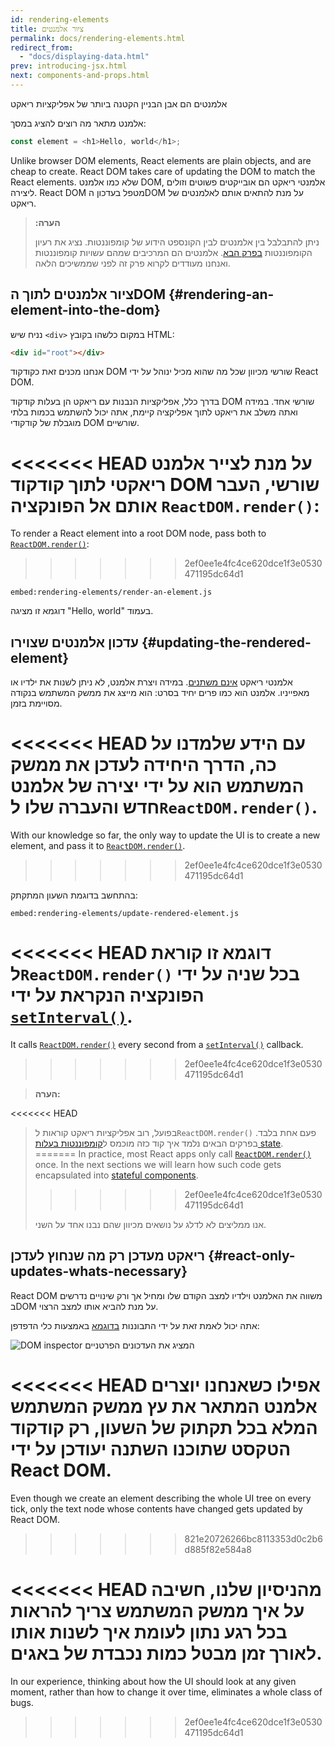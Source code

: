 ```yaml
---
id: rendering-elements
title: ציור אלמנטים
permalink: docs/rendering-elements.html
redirect_from:
  - "docs/displaying-data.html"
prev: introducing-jsx.html
next: components-and-props.html
---
```


אלמנטים הם אבן הבניין הקטנה ביותר של אפליקציות ריאקט

אלמנט מתאר מה רוצים להציג במסך:

```js
const element = <h1>Hello, world</h1>;
```

Unlike browser DOM elements, React elements are plain objects, and are cheap to create. React DOM takes care of updating the DOM to match the React elements.
שלא כמו אלמנט DOM, אלמנטי ריאקט הם אובייקטים פשוטים וזולים ליצירה. React DOM מטפל בעדכון הDOM על מנת להתאים אותם לאלמנטים של ריאקט.

>**:הערה**
>
>ניתן להתבלבל בין אלמנטים לבין הקונספט הידוע של קומפוננטות. נציג את רעיון הקומפוננטות [בפרק הבא](/docs/components-and-props.html). אלמנטים הם המרכיבים שמהם עשויות קומפוננטות ואנחנו מעודדים לקרוא פרק זה לפני שממשיכים הלאה.

## ציור אלמנטים לתוך הDOM {#rendering-an-element-into-the-dom}
נניח שיש `<div>` במקום כלשהו בקובץ HTML:

```html
<div id="root"></div>
```

אנחנו מכנים זאת כקודקוד DOM שורשי מכיוון שכל מה שהוא מכיל ינוהל על ידי React DOM.

בדרך כלל, אפליקציות הנבנות עם ריאקט הן בעלות קודקוד DOM שורשי אחד. במידה ואתה משלב את ריאקט לתוך אפליקציה קיימת, אתה יכול להשתמש בכמות בלתי מוגבלת של קודקודי DOM שורשיים.

<<<<<<< HEAD
על מנת לצייר אלמנט ריאקטי לתוך קודקוד DOM שורשי, העבר אותם אל הפונקציה `ReactDOM.render()`:
=======
To render a React element into a root DOM node, pass both to [`ReactDOM.render()`](/docs/react-dom.html#render):
>>>>>>> 2ef0ee1e4fc4ce620dce1f3e0530471195dc64d1

`embed:rendering-elements/render-an-element.js`

[](codepen://rendering-elements/render-an-element)

דוגמא זו מציגה "Hello, world" בעמוד.

## עדכון אלמנטים שצוירו {#updating-the-rendered-element}

אלמנטי ריאקט [אינם משתנים](https://en.wikipedia.org/wiki/Immutable_object). במידה ויצרת אלמנט, לא ניתן לשנות את ילדיו או מאפייניו. אלמנט הוא כמו פרים יחיד בסרט: הוא מייצג את ממשק המשתמש בנקודה מסויימת בזמן.

<<<<<<< HEAD
עם הידע שלמדנו על כה, הדרך היחידה לעדכן את ממשק המשתמש הוא על ידי יצירה של אלמנט חדש והעברה שלו ל`ReactDOM.render()`.
=======
With our knowledge so far, the only way to update the UI is to create a new element, and pass it to [`ReactDOM.render()`](/docs/react-dom.html#render).
>>>>>>> 2ef0ee1e4fc4ce620dce1f3e0530471195dc64d1

בהתחשב בדוגמת השעון המתקתק:

`embed:rendering-elements/update-rendered-element.js`

[](codepen://rendering-elements/update-rendered-element)

<<<<<<< HEAD
דוגמא זו קוראת ל`ReactDOM.render()` בכל שניה על ידי הפונקציה הנקראת על ידי [`setInterval()`](https://developer.mozilla.org/en-US/docs/Web/API/WindowTimers/setInterval).
=======
It calls [`ReactDOM.render()`](/docs/react-dom.html#render) every second from a [`setInterval()`](https://developer.mozilla.org/en-US/docs/Web/API/WindowTimers/setInterval) callback.
>>>>>>> 2ef0ee1e4fc4ce620dce1f3e0530471195dc64d1

>**הערה:**
>
<<<<<<< HEAD
>בפועל, רוב אפליקציות ריאקט קוראות ל`ReactDOM.render()` פעם אחת בלבד. בפרקים הבאים נלמד איך קוד כזה מוכמס ל[קומפוננטות בעלות state](/docs/state-and-lifecycle.html).
=======
>In practice, most React apps only call [`ReactDOM.render()`](/docs/react-dom.html#render) once. In the next sections we will learn how such code gets encapsulated into [stateful components](/docs/state-and-lifecycle.html).
>>>>>>> 2ef0ee1e4fc4ce620dce1f3e0530471195dc64d1
>
>אנו ממליצים לא לדלג על נושאים מכיוון שהם נבנו אחד על השני.

## ריאקט מעדכן רק מה שנחוץ לעדכן {#react-only-updates-whats-necessary}

React DOM משווה את האלמנט וילדיו למצב הקודם שלו ומחיל אך ורק שינויים נדרשים בDOM על מנת להביא אותו למצב הרצוי.

אתה יכול לאמת זאת על ידי התבוננות [בדוגמא](codepen://rendering-elements/update-rendered-element) באמצעות כלי הדפדפן:

![DOM inspector המציג את העדכונים הפרטניים](../images/docs/granular-dom-updates.gif)

<<<<<<< HEAD
אפילו כשאנחנו יוצרים אלמנט המתאר את עץ ממשק המשתמש המלא בכל תקתוק של השעון, רק קודקוד הטקסט שתוכנו השתנה יעודכן על ידי React DOM.
=======
Even though we create an element describing the whole UI tree on every tick, only the text node whose contents have changed gets updated by React DOM.
>>>>>>> 821e20726266bc8113353d0c2b6d885f82e584a8

<<<<<<< HEAD
מהניסיון שלנו, חשיבה על איך ממשק המשתמש צריך להראות בכל רגע נתון לעומת איך לשנות אותו לאורך זמן מבטל כמות נכבדת של באגים.
=======
In our experience, thinking about how the UI should look at any given moment, rather than how to change it over time, eliminates a whole class of bugs.
>>>>>>> 2ef0ee1e4fc4ce620dce1f3e0530471195dc64d1
